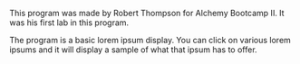 This program was made by Robert Thompson for Alchemy Bootcamp II. It was his first lab in this program.

The program is a basic lorem ipsum display. You can click on various lorem ipsums and it will display a sample of what that ipsum has to offer.